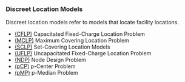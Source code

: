 ### Discreet Location Models
Discreet location models refer to models that locate facility locations.

- [(CFLP)](https://github.com/TheEric960/logistics-models/tree/main/Discreet%20Location%20Models/CFLP) Capacitated Fixed-Charge Location Problem
- [(MCLP)](https://github.com/TheEric960/logistics-models/tree/main/Discreet%20Location%20Models/MCLP) Maximum Covering Location Problem
- [(SCLP)](https://github.com/TheEric960/logistics-models/tree/main/Discreet%20Location%20Models/SCLP) Set-Covering Location Models
- [(UFLP)](https://github.com/TheEric960/logistics-models/tree/main/Discreet%20Location%20Models/UFLP) Uncapacitated Fixed-Charge Location Problem
- [(NDP)](https://github.com/TheEric960/logistics-models/tree/main/Discreet%20Location%20Models/NDP) Node Design Problem
- [(pCP)](https://github.com/TheEric960/logistics-models/tree/main/Discreet%20Location%20Models/pCP) p-Center Problem
- [(pMP)](https://github.com/TheEric960/logistics-models/tree/main/Discreet%20Location%20Models/pMP) p-Median Problem

<br>

